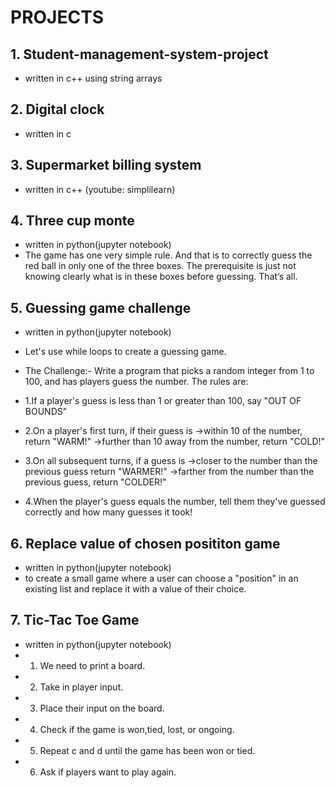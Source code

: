 # PROJECTS
## 1. Student-management-system-project
* written in c++ using string arrays

## 2. Digital clock
* written in c 

## 3. Supermarket billing system
* written in c++ (youtube: simplilearn)

## 4. Three cup monte
* written in python(jupyter notebook)
* The game has one very simple rule. And that is to correctly guess the red ball in only one of the three boxes. The prerequisite is just not knowing clearly what is in these boxes before guessing. That’s all.

## 5. Guessing game challenge
* written in python(jupyter notebook)
* Let's use while loops to create a guessing game.
* The Challenge:- Write a program that picks a random integer from 1 to 100, and has players guess the number. The rules are:

* 1.If a player's guess is less than 1 or greater than 100, say "OUT OF BOUNDS"
* 2.On a player's first turn, if their guess is
->within 10 of the number, return "WARM!"
->further than 10 away from the number, return "COLD!"
* 3.On all subsequent turns, if a guess is
->closer to the number than the previous guess return "WARMER!"
->farther from the number than the previous guess, return "COLDER!"
* 4.When the player's guess equals the number, tell them they've guessed correctly and how many guesses it took!

## 6. Replace value of chosen posititon game
* written in python(jupyter notebook)
* to create a small game where a user can choose a "position" in an existing list and replace it with a value of their choice.

## 7. Tic-Tac Toe Game
* written in python(jupyter notebook)
* 1. We need to print a board.
* 2. Take in player input.
* 3. Place their input on the board.
* 4. Check if the game is won,tied, lost, or ongoing.
* 5. Repeat c and d until the game has been won or tied.
* 6. Ask if players want to play again.
